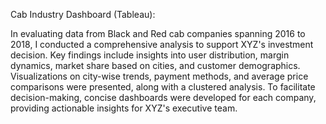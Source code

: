 Cab Industry Dashboard (Tableau):

In evaluating data from Black and Red cab companies spanning 2016 to 2018, I conducted a comprehensive analysis to support XYZ's investment decision. 
Key findings include insights into user distribution, margin dynamics, market share based on cities, and customer demographics. Visualizations on 
city-wise trends, payment methods, and average price comparisons were presented, along with a clustered analysis. 
To facilitate decision-making, concise dashboards were developed for each company, providing actionable insights for XYZ's executive team.
